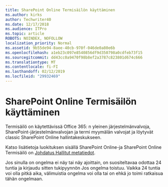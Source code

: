 ```yaml
---
title: SharePoint Online Termisäilön käyttäminen
ms.author: kirks
author: Techwriter40
ms.date: 12/17/2018
ms.audience: ITPro
ms.topic: article
ROBOTS: NOINDEX, NOFOLLOW
localization_priority: Normal
ms.assetid: 9b55de94-8aee-40cb-970f-046de0a80e6b
ms.openlocfilehash: a1eb23c097e8540856df9d350798a0cdfeb73f15
ms.sourcegitcommit: dd43cc0a9470f98b8ef2a3787c823801d674c666
ms.translationtype: MT
ms.contentlocale: fi-FI
ms.lasthandoff: 02/12/2019
ms.locfileid: "29932469"
---
```

# <a name="how-to-use-the-sharepoint-online-term-store"></a>SharePoint Online Termisäilön käyttäminen

Termisäilö on käytettävissä Office 365: n yleinen järjestelmänvalvoja, SharePoint-järjestelmänvalvojan ja termi myymälän valvojat ja löytyvät classic SharePoint Online hallintakeskukseen. 
  
Katso lisätietoja luokituksen sisällä SharePoint Online-ja SharePoint Online Termisäilö on [Johdatus Hallitut metatiedot](https://go.microsoft.com/fwlink/?linkid=2044674&amp;clcid=0x409).
  
Jos sinulla on ongelma ei näy tai näy ajoittain, on suositeltavaa odottaa 24 tuntia ja kirjaudu sitten tukipyynnön Jos ongelma toistuu. Vaikka 24 tuntia voi olla pitkä aika, välimuistia ongelma voi olla tai on ehkä jo toimi ratkaisua tähän ongelmaan.
  

